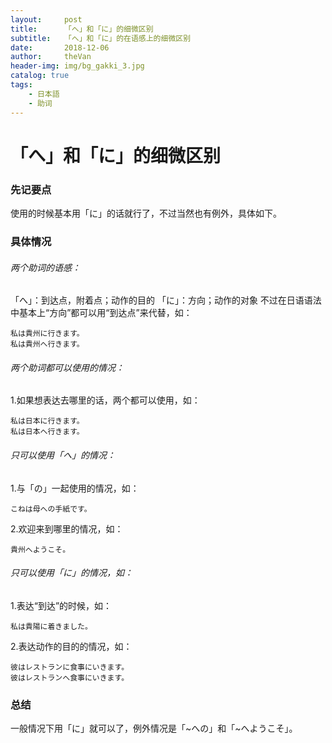 ```yaml
---
layout:     post
title:      「へ」和「に」的细微区别
subtitle:   「へ」和「に」的在语感上的细微区别
date:       2018-12-06
author:     theVan
header-img: img/bg_gakki_3.jpg
catalog: true
tags:
    - 日本語
    - 助词
---
```





# 「へ」和「に」的细微区别
### 先记要点

使用的时候基本用「に」的话就行了，不过当然也有例外，具体如下。

### 具体情况

###### 两个助词的语感：
「へ」：到达点，附着点；动作的目的
「に」：方向；动作的对象
 不过在日语语法中基本上“方向”都可以用“到达点”来代替，如：
 ```
私は貴州に行きます。
私は貴州へ行きます。
 ```

###### 两个助词都可以使用的情况：
1.如果想表达去哪里的话，两个都可以使用，如：   
```
私は日本に行きます。
私は日本へ行きます。
```
###### 只可以使用「へ」的情况：

1.与「の」一起使用的情况，如：
```
こねは母への手紙です。
```

2.欢迎来到哪里的情况，如：
```
貴州へようこそ。
```

###### 只可以使用「に」的情况，如：
1.表达“到达”的时候，如：
```
私は貴陽に着きました。
```
2.表达动作的目的的情况，如：
```   
彼はレストランに食事にいきます。
彼はレストランへ食事にいきます。
```
### 总结
一般情况下用「に」就可以了，例外情况是「~への」和「~へようこそ」。